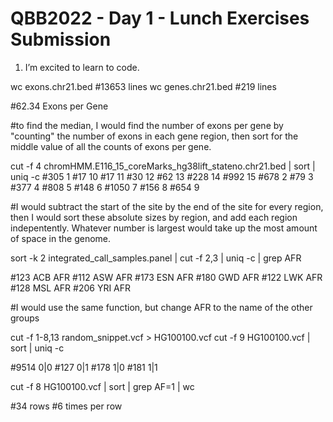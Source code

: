  # QBB2022 - Day 1 - Lunch Exercises Submission

 1. I’m excited to learn to code.
 
 wc exons.chr21.bed #13653 lines
 wc genes.chr21.bed #219 lines
 
 #62.34 Exons per Gene
 
 #to find the median, I would find the number of exons per gene by "counting" the number of exons in each gene region, then sort for the middle value of all the counts of exons per gene.
 
 cut -f 4 chromHMM.E116_15_coreMarks_hg38lift_stateno.chr21.bed | sort | uniq -c
 #305 1
 #17 10
 #17 11
 #30 12
 #62 13
 #228 14
 #992 15
 #678 2
 #79 3
 #377 4
 #808 5
 #148 6
 #1050 7
 #156 8
 #654 9
 
 #I would subtract the start of the site by the end of the site for every region, then I would sort these absolute sizes by region, and add each region indepentently. Whatever number is largest would take up the most amount of space in the genome.
 
sort -k 2 integrated_call_samples.panel | cut -f 2,3 | uniq -c | grep AFR

 #123 ACB	AFR
 #112 ASW	AFR
 #173 ESN	AFR
 #180 GWD	AFR
 #122 LWK	AFR
 #128 MSL	AFR
 #206 YRI	AFR

 #I would use the same function, but change AFR to the name of the other groups
 
 cut -f 1-8,13 random_snippet.vcf > HG100100.vcf
 cut -f 9 HG100100.vcf | sort | uniq -c
 
 #9514 0|0
 #127 0|1
 #178 1|0
 #181 1|1
 
 cut -f 8 HG100100.vcf | sort | grep AF=1 | wc
 
 #34 rows
 #6 times per row
 